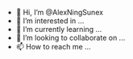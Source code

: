 - 👋 Hi, I’m @AlexNingSunex
- 👀 I’m interested in ...
- 🌱 I’m currently learning ...
- 💞️ I’m looking to collaborate on ...
- 📫 How to reach me ...

<!---
AlexNingSunex/AlexNingSunex is a ✨ special ✨ repository because its `README.md` (this file) appears on your GitHub profile.
You can click the Preview link to take a look at your changes.
--->
